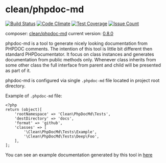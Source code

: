 # clean/phpdoc-md

[![Build Status](https://travis-ci.org/clean/phpdoc-md.svg?branch=master)](https://travis-ci.org/clean/phpdoc-md)
[![Code Climate](https://codeclimate.com/github/clean/phpdoc-md/badges/gpa.svg)](https://codeclimate.com/github/clean/phpdoc-md)
[![Test Coverage](https://codeclimate.com/github/clean/phpdoc-md/badges/coverage.svg)](https://codeclimate.com/github/clean/phpdoc-md/coverage)
[![Issue Count](https://codeclimate.com/github/clean/phpdoc-md/badges/issue_count.svg)](https://codeclimate.com/github/clean/phpdoc-md)

composer: [clean/phpdoc-md](https://packagist.org/packages/clean/phpdoc-md)
current version: [0.8.0](CHANGELOG.md)

phpdoc-md is a tool to generate nicely looking documentation from PHPDOC comments.
The intention of this tool is little bit different then standard PHPDocumentator.
It focus on class instances and generates documentation from public methods only.
Whenever class inherits from some other class the full interface from parent and child will be presented
as part of it. 

phpdoc-md is configured via single `.phpdoc-md` file located in project root directory.

Example of `.phpdoc-md` file:

```
<?php
return (object)[
    'rootNamespace' => 'Clean\PhpDocMd\Tests',
    'destDirectory' => 'docs',
    'format' => 'github',
    'classes' => [
        '\Clean\PhpDocMd\Tests\Example',
        '\Clean\PhpDocMd\Tests\Deep\Foo',
    ],
];
```

You can see an example documentation generated by this tool in [here](docs/README.md)
